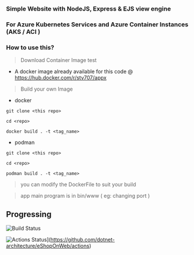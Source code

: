 ### Simple Website with NodeJS, Express & EJS view engine
### For Azure Kubernetes Services and Azure Container Instances (AKS / ACI )
### How to use this?

> Download Container Image test

* A docker image already available for this code @ https://hub.docker.com/r/stv707/appx

> Build your own Image 

* docker 
```
git clone <this repo>

cd <repo>

docker build . -t <tag_name>
```

* podman
```
git clone <this repo>

cd <repo>

podman build . -t <tag_name>

```

> you can modify the DockerFile to suit your build

> app main program is in bin/www ( eg: changing port )

## Progressing 



![Build Status](https://github.com/dotnet-architecture/eShopOnWeb/workflows/eShopOnWeb%20Build%20and%20Test/badge.svg)

![Actions Status](https://github.com/stv707/app-x/actions/workflows/democonaz4002024/badge.svg)](https://github.com/dotnet-architecture/eShopOnWeb/actions)